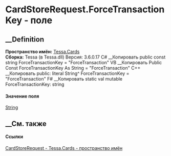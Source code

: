 # CardStoreRequest.ForceTransactionKey - поле
##  __Definition
 **Пространство имён:** [Tessa.Cards](N_Tessa_Cards.htm)  
 **Сборка:** Tessa (в Tessa.dll) Версия: 3.6.0.17
C# __Копировать
     public const string ForceTransactionKey = "ForceTransaction"
VB __Копировать
     Public Const ForceTransactionKey As String = "ForceTransaction"
C++ __Копировать
     public:
    literal String^ ForceTransactionKey = "ForceTransaction"
F# __Копировать
     static val mutable ForceTransactionKey: string
#### Значение поля
[String](https://learn.microsoft.com/dotnet/api/system.string)
##  __См. также
#### Ссылки
[CardStoreRequest - ](T_Tessa_Cards_CardStoreRequest.htm)
[Tessa.Cards - пространство имён](N_Tessa_Cards.htm)
